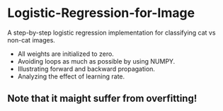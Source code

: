 # Logistic-Regression-for-Image

A step-by-step logistic regression implementation for classifying cat vs non-cat images.

- All weights are initialized to zero.
- Avoiding loops as much as possible by using NUMPY.
- Illustrating forward and backward propagation.
- Analyzing the effect of learning rate.

## Note that it maight suffer from overfitting! ##
